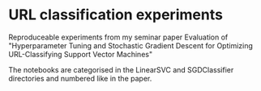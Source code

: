 # URL classification experiments
Reproduceable experiments from my seminar paper Evaluation of "Hyperparameter Tuning and Stochastic Gradient Descent for Optimizing URL-Classifying Support Vector Machines"

The notebooks are categorised in the LinearSVC and SGDClassifier directories and numbered like in the paper.